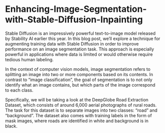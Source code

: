 # Enhancing-Image-Segmentation-with-Stable-Diffusion-Inpainting

Stable Diffusion is an impressively powerful text-to-image model released by Stability AI earlier this year. In this blog post, we’ll explore a technique for augmenting training data with Stable Diffusion in order to improve performance on an image segmentation task. This approach is especially powerful in applications where data is limited or would otherwise require tedious human labeling.

In the context of computer vision models, image segmentation refers to splitting an image into two or more components based on its contents. In contrast to “image classification”, the goal of segmentation is to not only identify what an image contains, but which parts of the image correspond to each class.

Specifically, we will be taking a look at the DeepGlobe Road Extraction Dataset, which consists of around 6,000 aerial photographs of rural roads. The task for this dataset is to separate images into two classes: “road” and “background”. The dataset also comes with training labels in the form of mask images, where roads are identified in white and background is in black.
